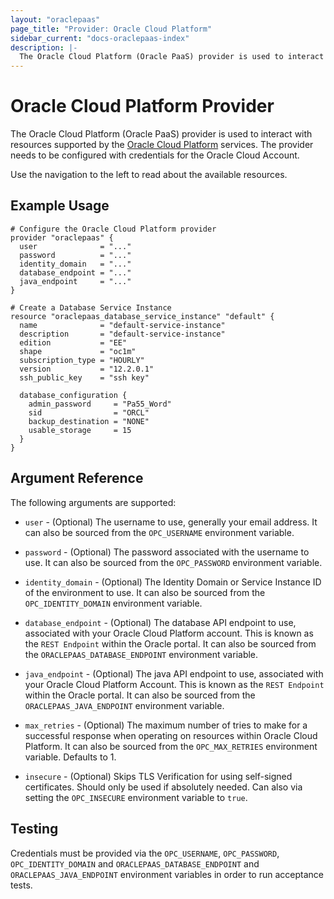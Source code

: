 ```yaml
---
layout: "oraclepaas"
page_title: "Provider: Oracle Cloud Platform"
sidebar_current: "docs-oraclepaas-index"
description: |-
  The Oracle Cloud Platform (Oracle PaaS) provider is used to interact with resources supported by the Oracle Cloud Platform services. The provider needs to be configured with credentials for the Oracle Cloud Account.
---
```


# Oracle Cloud Platform Provider

The Oracle Cloud Platform (Oracle PaaS) provider is used to interact with resources supported by the [Oracle Cloud Platform](http://cloud.oracle.com/paas) services. The provider needs to be configured with credentials for the Oracle Cloud Account.

Use the navigation to the left to read about the available resources.

## Example Usage

```hcl
# Configure the Oracle Cloud Platform provider
provider "oraclepaas" {
  user              = "..."
  password          = "..."
  identity_domain   = "..."
  database_endpoint = "..."
  java_endpoint     = "..."
}

# Create a Database Service Instance
resource "oraclepaas_database_service_instance" "default" {
  name              = "default-service-instance"
  description       = "default-service-instance"
  edition           = "EE"
  shape             = "oc1m"
  subscription_type = "HOURLY"
  version           = "12.2.0.1"
  ssh_public_key    = "ssh key"

  database_configuration {
    admin_password     = "Pa55_Word"
    sid                = "ORCL"
    backup_destination = "NONE"
    usable_storage     = 15
  }
}
```

## Argument Reference

The following arguments are supported:

* `user` - (Optional) The username to use, generally your email address. It can also
  be sourced from the `OPC_USERNAME` environment variable.

* `password` - (Optional) The password associated with the username to use. It can also be sourced from
  the `OPC_PASSWORD` environment variable.

* `identity_domain` - (Optional) The Identity Domain or Service Instance ID of the environment to use. It can also be sourced from the `OPC_IDENTITY_DOMAIN` environment variable.  

* `database_endpoint` - (Optional) The database API endpoint to use, associated with your Oracle Cloud Platform account.
This is known as the `REST Endpoint` within the Oracle portal. It can also be sourced from the
`ORACLEPAAS_DATABASE_ENDPOINT` environment variable.

* `java_endpoint` - (Optional) The java API endpoint to use, associated with your Oracle Cloud Platform Account.
This is known as the `REST Endpoint` within the Oracle portal. It can also be sourced from the
`ORACLEPAAS_JAVA_ENDPOINT` environment variable.

* `max_retries` - (Optional) The maximum number of tries to make for a successful response when operating on
resources within Oracle Cloud Platform. It can also be sourced from the `OPC_MAX_RETRIES` environment variable.
Defaults to 1.

* `insecure` - (Optional) Skips TLS Verification for using self-signed certificates. Should only be used if
absolutely needed. Can also via setting the `OPC_INSECURE` environment variable to `true`.

## Testing

Credentials must be provided via the `OPC_USERNAME`, `OPC_PASSWORD`,
`OPC_IDENTITY_DOMAIN` and `ORACLEPAAS_DATABASE_ENDPOINT` and `ORACLEPAAS_JAVA_ENDPOINT` environment variables in order to run
acceptance tests.
